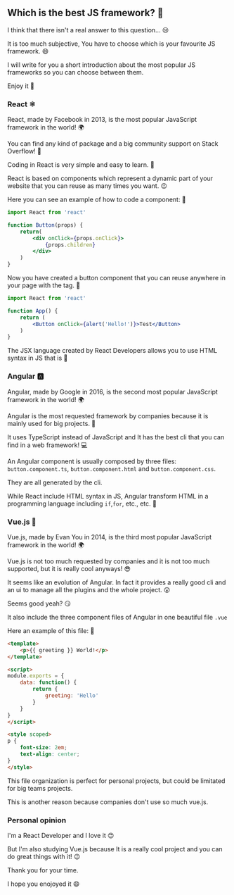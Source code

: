 ## Which is the best JS framework? 🤔

I think that there isn't a real answer to this question... 😢

It is too much subjective, You have to choose which is your favourite JS framework. 😄

I will write for you a short introduction about the most popular JS frameworks so you can choose between them.

Enjoy it 🤖

### React ⚛

React, made by Facebook in 2013, is the most popular JavaScript framework in the world! 🌍

You can find any kind of package and a big community support on Stack Overflow! 🤝

Coding in React is very simple and easy to learn. 🧠

React is based on components which represent a dynamic part of your website that you can reuse as many times you want. 😉

Here you can see an example of how to code a component: 👀

```jsx
import React from 'react'

function Button(props) {
    return(
        <div onClick={props.onClick}>
            {props.children}
        </div>
    )
}
```

Now you have created a button component that you can reuse anywhere in your page with the tag. 🤩

```jsx
import React from 'react'

function App() {
    return (
        <Button onClick={alert('Hello!')}>Test</Button>
    )
}
```

The JSX language created by React Developers allows you to use HTML syntax in JS that is 🤯

### Angular 🅰

Angular, made by Google in 2016, is the second most popular JavaScript framework in the world! 🌍

Angular is the most requested framework by companies because it is mainly used for big projects. 💼

It uses TypeScript instead of JavaScript and It has the best cli that you can find in a web framework! 💻

An Angular component is usually composed by three files: `button.component.ts`, `button.component.html` and `button.component.css`.

They are all generated by the cli.

While React include HTML syntax in JS, Angular transform HTML in a programming language including `if`,`for`, etc., etc. 🔀

### Vue.js 🔽

Vue.js, made by Evan You in 2014, is the third most popular JavaScript framework in the world! 🌍

Vue.js is not too much requested by companies and it is not too much supported, but it is really cool anyways! 😎

It seems like an evolution of Angular. In fact it provides a really good cli and an ui to manage all the plugins and the whole project. 😲

Seems good yeah? 😏

It also include the three component files of Angular in one beautiful file `.vue`

Here an example of this file: 👀

```html
<template>
    <p>{{ greeting }} World!</p>
</template>

<script>
module.exports = {
    data: function() {
        return {
            greeting: 'Hello'
        }
    }
}
</script>

<style scoped>
p {
    font-size: 2em;
    text-align: center;
}
</style>
```

This file organization is perfect for personal projects, but could be limitated for big teams projects.

This is another reason because companies don't use so much vue.js.

### Personal opinion

I'm a React Developer and I love it 😍

But I'm also studying Vue.js because It is a really cool project and you can do great things with it! 😉


Thank you for your time.

I hope you enojoyed it 😄